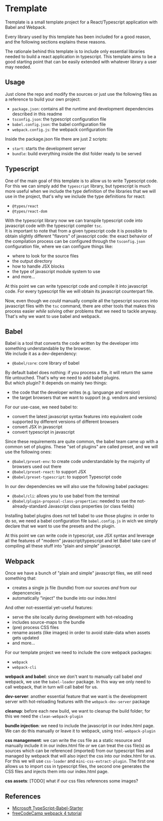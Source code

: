 # Tremplate
Tremplate is a small template project for a React/Typescript application with Babel and Webpack.

Every library used by this template has been included for a good reason, and the following sections explains these reasons.  

The rationale behind this template is to include only essential libraries needed to build a react application in typescript. This template aims to be a good starting point that can be easily extended with whatever library a user may needed.

## Usage
Just clone the repo and modify the sources or just use the following files as a reference to build your own project:
* `package.json`: contains all the runtime and development dependencies described in this readme
* `tsconfig.json`: the typescript configuration file
* `babel.config.json`: the babel configuration file
* `webpack.config.js`: the webpack configuration file

Inside the package.json file there are just 2 scripts:
* `start`: starts the development server
* `bundle`: build everything inside the dist folder ready to be served

## Typescript
One of the main goal of this template is to allow us to write Typescript code. For this we can simply add the `typescript` library, but typescript is much more useful when we include the type definition of the libraries that we will use in the project, that's why we include the type definitions for react:
* `@types/react`
* `@types/react-dom`

With the typescript library now we can transpile typescript code into javascript code with the typescript compiler `tsc`.  
It is important to note that from a given typescript code it is possible to obtain slightly different "flavors" of javascript code: the exact behavior of the compilation process can be configured through the `tsconfig.json` configuration file, where we can configure things like:
* where to look for the source files
* the output directory
* how to handle JSX blocks
* the type of javascript module system to use
* and more...

At this point we can write typescript code and compile it into javascript code. For every typescript file we will obtain its javascript counterpart file.

Now, even though we *could* manually compile all the typescript sources into javascript files with the `tsc` command, there are other tools that makes this process easier *while* solving other problems that we need to tackle anyway. That's why we want to use babel and webpack.

## Babel
Babel is a tool that converts the code written by the developer into something understandable by the browser.  
We include it as a dev-dependency:
* `@babel/core`: core library of babel

By default babel does nothing: if you process a file, it will return the same file untouched. That's why we need to add babel plugins.  
But which plugin? It depends on mainly two things: 
* the code that the developer writes (e.g. languange and version) 
* the target browsers that we want to support (e.g. vendors and versions)

For our use-case, we need babel to:
* convert the latest javascript syntax features into equivalent code supported by different versions of different browsers
* convert JSX in javascript
* convert typescript in javascript

Since these requirements are quite common, the babel team came up with a common set of plugins. These "set of plugins" are called preset, and we will use the following ones:
* `@babel/preset-env`: to create code understandable by the majority of browsers used out there
* `@babel/preset-react`: to support JSX
* `@babel/preset-typescript`: to support Typescript code

In our dev dependencies we will also use the following babel packages:

* `@babel/cli`: allows you to use babel from the terminal
* `@babel/plugin-proposal-class-properties`: needed to use the not-already-standard Javascript class properties (or class fields)

Installing babel plugins does not tell babel to use those plugins: in order to do so, we need a babel configuration file `babel.config.js` in wich we simply declare that we want to use the presets and the plugin.

At this point we can write code in typescript, use JSX syntax and leverage all the features of "modern" javascript/typescript and let Babel take care of compiling all these stuff into "plain and simple" javascript.

## Webpack
Once we have a bunch of "plain and simple" javascript files, we still need something that:
* creates a single js file (bundle) from our sources *and* from our depencencies
* automatically "inject" the bundle into our index.html

And other not-essential yet-useful features:
* serve the site locally during development with hot-reloading
* includes source-maps to the bundle
* (pre) process CSS files
* rename assets (like images) in order to avoid stale-data when assets gets updated
* and more...

For our template project we need to include the core webpack packages:
* `webpack`
* `webpack-cli`

__webpack and babel__: since we don't want to manually call babel *and* webpack, we use the `babel-loader` package. In this way we only need to call webpack, that in turn will call babel for us.

__dev-server__: another essential feature that we want is the development server with hot-reloading features with the `webpack-dev-server` package

__cleanup__: before each new build, we want to cleanup the build folder; for this we need the `clean-webpack-plugin`

__bundle injection__: we need to include the javascript in our index.html page. We can do this manually or leave it to webpack, using `html-webpack-plugin`

__css management__: we can write the css file as a static resource and manually include it in our index.html file *or* we can treat the css file(s) as sources  which can be referenced (imported) from our typescript files and managed by webpack that will also inject the css into our index.html for us. For this we will use `css-loader` and `mini-css-extract-plugin`. The first one allows us to import css in typescript files, the second one generates the CSS files and injects them into our index.html page.

__css assets__: [TODO] what if our css files references some images?

## References
* [Microsoft TypeScript-Babel-Starter](https://github.com/microsoft/TypeScript-Babel-Starter)
* [freeCodeCamp webpack 4 tutorial](https://www.freecodecamp.org/news/creating-a-production-ready-webpack-4-config-from-scratch/)

